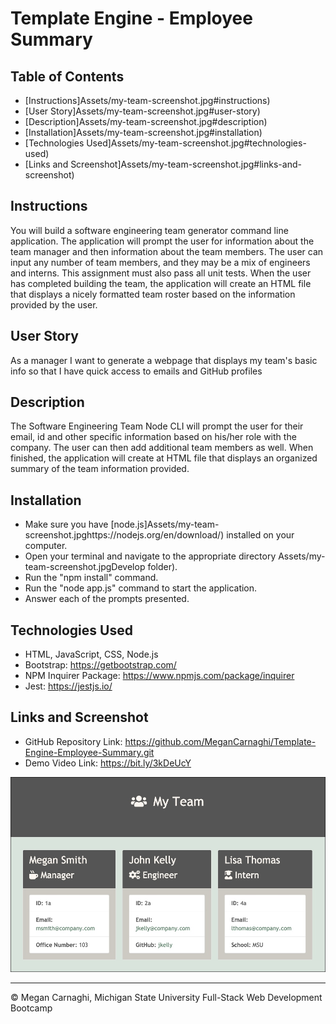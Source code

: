 # Template Engine - Employee Summary

## Table of Contents
* [Instructions]Assets/my-team-screenshot.jpg#instructions)
* [User Story]Assets/my-team-screenshot.jpg#user-story)
* [Description]Assets/my-team-screenshot.jpg#description)
* [Installation]Assets/my-team-screenshot.jpg#installation)
* [Technologies Used]Assets/my-team-screenshot.jpg#technologies-used)
* [Links and Screenshot]Assets/my-team-screenshot.jpg#links-and-screenshot)


## Instructions
You will build a software engineering team generator command line application. The application will prompt the user for information about the team manager and then information about the team members. The user can input any number of team members, and they may be a mix of engineers and interns. This assignment must also pass all unit tests. When the user has completed building the team, the application will create an HTML file that displays a nicely formatted team roster based on the information provided by the user.

## User Story
As a manager
I want to generate a webpage that displays my team's basic info
so that I have quick access to emails and GitHub profiles

## Description
The Software Engineering Team Node CLI will prompt the user for their email, id and other specific information based on his/her role with the company. The user can then add additional team members as well. When finished, the application will create at HTML file that displays an organized summary of the team information provided.

## Installation
* Make sure you have [node.js]Assets/my-team-screenshot.jpghttps://nodejs.org/en/download/) installed on your computer.
* Open your terminal and navigate to the appropriate directory Assets/my-team-screenshot.jpgDevelop folder).
* Run the "npm install" command.
* Run the "node app.js" command to start the application.
* Answer each of the prompts presented.

## Technologies Used
* HTML, JavaScript, CSS, Node.js
* Bootstrap: https://getbootstrap.com/
* NPM Inquirer Package: https://www.npmjs.com/package/inquirer
* Jest: https://jestjs.io/

## Links and Screenshot
* GitHub Repository Link: https://github.com/MeganCarnaghi/Template-Engine-Employee-Summary.git
* Demo Video Link: https://bit.ly/3kDeUcY

![my-team-screenshot](Assets/my-team-screenshot.jpg)






- - -
© Megan Carnaghi, Michigan State University Full-Stack Web Development Bootcamp

